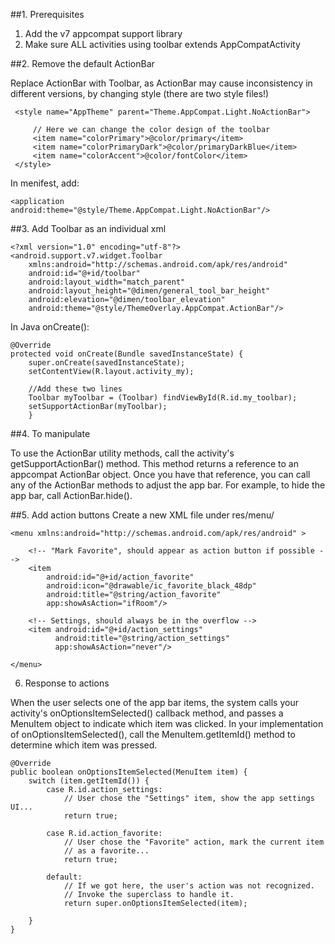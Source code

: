 ##1. Prerequisites

1. Add the v7 appcompat support library
2. Make sure ALL activities using toolbar extends AppCompatActivity

##2. Remove the default ActionBar

Replace ActionBar with Toolbar, as ActionBar may cause inconsistency in different versions, by changing style (there are two style files!)
```
 <style name="AppTheme" parent="Theme.AppCompat.Light.NoActionBar">
 
     // Here we can change the color design of the toolbar
     <item name="colorPrimary">@color/primary</item>              
     <item name="colorPrimaryDark">@color/primaryDarkBlue</item>
     <item name="colorAccent">@color/fontColor</item>
 </style>
```

In menifest, add:
```
<application android:theme="@style/Theme.AppCompat.Light.NoActionBar"/>
```

##3. Add Toolbar as an individual xml
```
<?xml version="1.0" encoding="utf-8"?>
<android.support.v7.widget.Toolbar
    xmlns:android="http://schemas.android.com/apk/res/android"
    android:id="@+id/toolbar"
    android:layout_width="match_parent"
    android:layout_height="@dimen/general_tool_bar_height"
    android:elevation="@dimen/toolbar_elevation"
    android:theme="@style/ThemeOverlay.AppCompat.ActionBar"/>
   ```
In Java onCreate():
```
@Override
protected void onCreate(Bundle savedInstanceState) {
    super.onCreate(savedInstanceState);
    setContentView(R.layout.activity_my);
    
    //Add these two lines
    Toolbar myToolbar = (Toolbar) findViewById(R.id.my_toolbar);
    setSupportActionBar(myToolbar);
    }
```

##4. To manipulate

To use the ActionBar utility methods, call the activity's getSupportActionBar() method. This method returns a reference to an appcompat ActionBar object. Once you have that reference, you can call any of the ActionBar methods to adjust the app bar. For example, to hide the app bar, call ActionBar.hide().

##5. Add action buttons
Create a new XML file under res/menu/
```
<menu xmlns:android="http://schemas.android.com/apk/res/android" >

    <!-- "Mark Favorite", should appear as action button if possible -->
    <item
        android:id="@+id/action_favorite"
        android:icon="@drawable/ic_favorite_black_48dp"
        android:title="@string/action_favorite"
        app:showAsAction="ifRoom"/>

    <!-- Settings, should always be in the overflow -->
    <item android:id="@+id/action_settings"
          android:title="@string/action_settings"
          app:showAsAction="never"/>

</menu>
```

6. Response to actions

When the user selects one of the app bar items, the system calls your activity's onOptionsItemSelected() callback method, and passes a MenuItem object to indicate which item was clicked. In your implementation of onOptionsItemSelected(), call the MenuItem.getItemId() method to determine which item was pressed. 
```
@Override
public boolean onOptionsItemSelected(MenuItem item) {
    switch (item.getItemId()) {
        case R.id.action_settings:
            // User chose the "Settings" item, show the app settings UI...
            return true;

        case R.id.action_favorite:
            // User chose the "Favorite" action, mark the current item
            // as a favorite...
            return true;

        default:
            // If we got here, the user's action was not recognized.
            // Invoke the superclass to handle it.
            return super.onOptionsItemSelected(item);

    }
}
```
